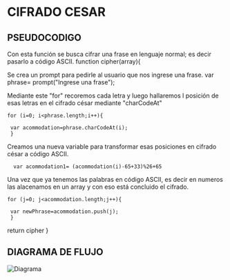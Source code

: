 # CIFRADO CESAR

## PSEUDOCODIGO

Con esta función se busca cifrar una frase en lenguaje normal; es decir pasarlo a código ASCII.
    function cipher(array){

Se crea un prompt para pedirle al usuario que nos ingrese una frase.
    var phrase= prompt("Ingrese una frase");

Mediante este "for" recoremos cada letra y luego hallaremos l posición de esas letras en el cifrado césar mediante "charCodeAt"
   
    for (i=0; i<phrase.length;i++){
   
     var acommodation=phrase.charCodeAt(i); 
     }
   
Creamos una nueva variable para transformar esas posiciones en cifrado césar a código ASCII.
 
      var acommodation1= (acommodation(i)-65+33)%26+65
    
Una vez que ya tenemos las palabras en código ASCII, es decir en numeros las alacenamos en un array y con eso está concluido el cifrado.
  
    for (j=0; j<acommodation.length;j++){

     var newPhrase=acommodation.push(j);
     }
   return cipher
 } 


## DIAGRAMA DE FLUJO

![Diagrama](http://subefotos.com/ver/?562a47b63e7baccefe28a7e6b3765ab5o.jpg "diagrama")
